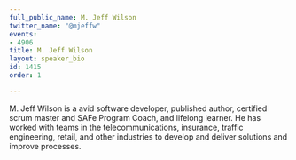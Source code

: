 ```yaml
---
full_public_name: M. Jeff Wilson
twitter_name: "@mjeffw"
events:
- 4906
title: M. Jeff Wilson
layout: speaker_bio
id: 1415
order: 1

---
```

M. Jeff Wilson is a avid software developer, published author, certified scrum master and SAFe Program Coach, and lifelong learner. He has worked with teams in the telecommunications, insurance, traffic engineering, retail, and other industries to develop and deliver solutions and improve processes. 